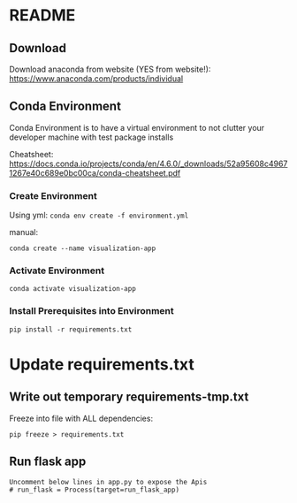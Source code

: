 # README

## Download

Download anaconda from website (YES from website!):
https://www.anaconda.com/products/individual

## Conda Environment

Conda Environment is to have a virtual environment to not clutter your developer machine with test package installs

Cheatsheet: https://docs.conda.io/projects/conda/en/4.6.0/_downloads/52a95608c49671267e40c689e0bc00ca/conda-cheatsheet.pdf

### Create Environment

Using yml:
`conda env create -f environment.yml`

manual:

`conda create --name visualization-app`

### Activate Environment

`conda activate visualization-app`


### Install Prerequisites into Environment

`pip install -r requirements.txt`



# Update requirements.txt

## Write out temporary requirements-tmp.txt

Freeze into file with ALL dependencies:

`pip freeze > requirements.txt`



## Run flask app

```
Uncomment below lines in app.py to expose the Apis
# run_flask = Process(target=run_flask_app)
```